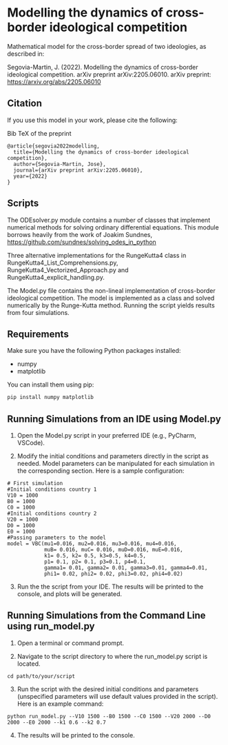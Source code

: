 # Modelling the dynamics of cross-border ideological competition
Mathematical model for the cross-border spread of two ideologies, as described in:

Segovia-Martin, J. (2022). Modelling the dynamics of cross-border ideological competition. arXiv preprint arXiv:2205.06010.
arXiv preprint: https://arxiv.org/abs/2205.06010

## Citation
If you use this model in your work, please cite the following:

Bib TeX of the preprint
```
@article{segovia2022modelling,
  title={Modelling the dynamics of cross-border ideological competition},
  author={Segovia-Martin, Jose},
  journal={arXiv preprint arXiv:2205.06010},
  year={2022}
}
```
## Scripts

The ODEsolver.py module contains a number of classes that implement numerical methods for solving ordinary differential equations. This module borrows heavily from the work of Joakim Sundnes, 
https://github.com/sundnes/solving_odes_in_python

Three alternative implementations for the RungeKutta4 class in RungeKutta4_List_Comprehensions.py, RungeKutta4_Vectorized_Approach.py and RungeKutta4_explicit_handling.py.

The Model.py file contains the non-lineal implementation of cross-border ideological competition. The model is implemented as a class and solved numerically by the Runge-Kutta method. Running the script yields results from four simulations.

## Requirements

Make sure you have the following Python packages installed:
- numpy
- matplotlib

You can install them using pip:
```bash
pip install numpy matplotlib
```
## Running Simulations from an IDE using Model.py

1. Open the Model.py script in your preferred IDE (e.g., PyCharm, VSCode).

2. Modify the initial conditions and parameters directly in the script as needed. Model parameters can be manipulated for each simulation in the corresponding section. Here is a sample configuration:
   
```
# First simulation
#Initial conditions country 1
V10 = 1000
B0 = 1000
C0 = 1000
#Initial conditions country 2
V20 = 1000
D0 = 1000
E0 = 1000
#Passing parameters to the model
model = VBC(mu1=0.016, mu2=0.016, mu3=0.016, mu4=0.016,
            muB= 0.016, muC= 0.016, muD=0.016, muE=0.016,
            k1= 0.5, k2= 0.5, k3=0.5, k4=0.5,
            p1= 0.1, p2= 0.1, p3=0.1, p4=0.1,
            gamma1= 0.01, gamma2= 0.01, gamma3=0.01, gamma4=0.01,
            phi1= 0.02, phi2= 0.02, phi3=0.02, phi4=0.02)
```

3. Run the the script from your IDE. The results will be printed to the console, and plots will be generated.

## Running Simulations from the Command Line using run_model.py

1. Open a terminal or command prompt.

2. Navigate to the script directory to where the run_model.py script is located.
```
cd path/to/your/script
```

3. Run the script with the desired initial conditions and parameters (unspecified parameters will use default values provided in the script). Here is an example command:
```
python run_model.py --V10 1500 --B0 1500 --C0 1500 --V20 2000 --D0 2000 --E0 2000 --k1 0.6 --k2 0.7
```
4. The results will be printed to the console.


